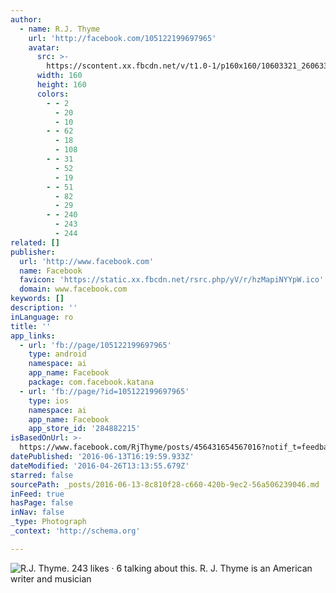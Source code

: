 ```yaml
---
author:
  - name: R.J. Thyme
    url: 'http://facebook.com/105122199697965'
    avatar:
      src: >-
        https://scontent.xx.fbcdn.net/v/t1.0-1/p160x160/10603321_260633487480168_6337511654218113059_n.jpg?oh=5b71400c33f68a3f8dfd1df7a26aee6a&oe=57A55770
      width: 160
      height: 160
      colors:
        - - 2
          - 20
          - 10
        - - 62
          - 18
          - 108
        - - 31
          - 52
          - 19
        - - 51
          - 82
          - 29
        - - 240
          - 243
          - 244
related: []
publisher:
  url: 'http://www.facebook.com'
  name: Facebook
  favicon: 'https://static.xx.fbcdn.net/rsrc.php/yV/r/hzMapiNYYpW.ico'
  domain: www.facebook.com
keywords: []
description: ''
inLanguage: ro
title: ''
app_links:
  - url: 'fb://page/105122199697965'
    type: android
    namespace: ai
    app_name: Facebook
    package: com.facebook.katana
  - url: 'fb://page/?id=105122199697965'
    type: ios
    namespace: ai
    app_name: Facebook
    app_store_id: '284882215'
isBasedOnUrl: >-
  https://www.facebook.com/RjThyme/posts/456431654567016?notif_t=feedback_reaction_generic&notif_id=1461674746969525
datePublished: '2016-06-13T16:19:59.933Z'
dateModified: '2016-04-26T13:13:55.679Z'
starred: false
sourcePath: _posts/2016-06-13-8c810f28-c660-420b-9ec2-56a506239046.md
inFeed: true
hasPage: false
inNav: false
_type: Photograph
_context: 'http://schema.org'

---
```

![R.J. Thyme. 243 likes · 6 talking about this. R. J. Thyme is an American writer and musician](https://scontent.xx.fbcdn.net/hphotos-xap1/v/t1.0-9/c0.244.851.315/p851x315/12316413_410018275875021_8208790877771720569_n.jpg?oh=21e17c0acc08132cfef1c1f0cfa4c162&oe=57B4ED49)